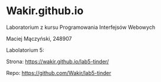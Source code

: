 # Wakir.github.io
Laboratorium z kursu Programowania Interfejsów Webowych

Maciej Mączyński, 248907

Labolatorium 5:

Strona: https://wakir.github.io/lab5-tinder/

Repo: https://github.com/Wakir/lab5-tinder

